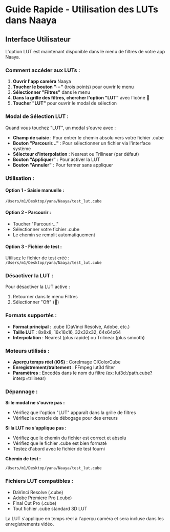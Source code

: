 # Guide Rapide - Utilisation des LUTs dans Naaya

## Interface Utilisateur

L'option LUT est maintenant disponible dans le menu de filtres de votre app Naaya.

### Comment accéder aux LUTs :

1. **Ouvrir l'app caméra** Naaya
2. **Toucher le bouton "⋯"** (trois points) pour ouvrir le menu
3. **Sélectionner "Filtres"** dans le menu
4. **Dans la grille des filtres, chercher l'option "LUT"** avec l'icône 🎨
5. **Toucher "LUT"** pour ouvrir le modal de sélection

### Modal de Sélection LUT :

Quand vous touchez "LUT", un modal s'ouvre avec :

- **Champ de saisie** : Pour entrer le chemin absolu vers votre fichier .cube
- **Bouton "Parcourir…"** : Pour sélectionner un fichier via l'interface système
- **Sélecteur d'interpolation** : Nearest ou Trilinear (par défaut)
- **Bouton "Appliquer"** : Pour activer la LUT
- **Bouton "Annuler"** : Pour fermer sans appliquer

### Utilisation :

#### Option 1 - Saisie manuelle :
```
/Users/m1/Desktop/yana/Naaya/test_lut.cube
```

#### Option 2 - Parcourir :
- Toucher "Parcourir…"
- Sélectionner votre fichier .cube
- Le chemin se remplit automatiquement

#### Option 3 - Fichier de test :
Utilisez le fichier de test créé : `/Users/m1/Desktop/yana/Naaya/test_lut.cube`

### Désactiver la LUT :

Pour désactiver la LUT active :
1. Retourner dans le menu Filtres
2. Sélectionner "Off" (🔘)

### Formats supportés :

- **Format principal** : .cube (DaVinci Resolve, Adobe, etc.)
- **Taille LUT** : 8x8x8, 16x16x16, 32x32x32, 64x64x64
- **Interpolation** : Nearest (plus rapide) ou Trilinear (plus smooth)

### Moteurs utilisés :

- **Aperçu temps réel (iOS)** : CoreImage CIColorCube
- **Enregistrement/traitement** : FFmpeg lut3d filter
- **Paramètres** : Encodés dans le nom du filtre (ex: lut3d:/path.cube?interp=trilinear)

### Dépannage :

**Si le modal ne s'ouvre pas :**
- Vérifiez que l'option "LUT" apparaît dans la grille de filtres
- Vérifiez la console de débogage pour des erreurs

**Si la LUT ne s'applique pas :**
- Vérifiez que le chemin du fichier est correct et absolu
- Vérifiez que le fichier .cube est bien formaté
- Testez d'abord avec le fichier de test fourni

**Chemin de test :**
```
/Users/m1/Desktop/yana/Naaya/test_lut.cube
```

### Fichiers LUT compatibles :

- DaVinci Resolve (.cube)
- Adobe Premiere Pro (.cube)  
- Final Cut Pro (.cube)
- Tout fichier .cube standard 3D LUT

La LUT s'applique en temps réel à l'aperçu caméra et sera incluse dans les enregistrements vidéo.
